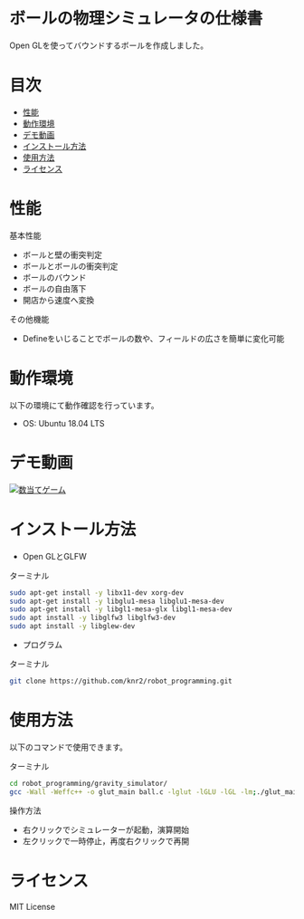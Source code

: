 # ボールの物理シミュレータの仕様書

Open GLを使ってバウンドするボールを作成しました。

# 目次

- [性能](#性能)
- [動作環境](#動作環境)
- [デモ動画](#デモ動画)
- [インストール方法](#インストール方法)
- [使用方法](#使用方法)
- [ライセンス](#ライセンス)


# 性能

基本性能
- ボールと壁の衝突判定
- ボールとボールの衝突判定
- ボールのバウンド
- ボールの自由落下
- 開店から速度へ変換

その他機能
- Defineをいじることでボールの数や、フィールドの広さを簡単に変化可能


# 動作環境

以下の環境にて動作確認を行っています。

- OS: Ubuntu 18.04 LTS


# デモ動画

[![数当てゲーム](http://img.youtube.com/vi/3zt6zq_mfJk/hqdefault.jpg)](https://youtu.be/3zt6zq_mfJk)


# インストール方法

- Open GLとGLFW

ターミナル
```sh
sudo apt-get install -y libx11-dev xorg-dev
sudo apt-get install -y libglu1-mesa libglu1-mesa-dev
sudo apt-get install -y libgl1-mesa-glx libgl1-mesa-dev
sudo apt install -y libglfw3 libglfw3-dev
sudo apt install -y libglew-dev
```

- プログラム

ターミナル
```sh
git clone https://github.com/knr2/robot_programming.git
```


# 使用方法

以下のコマンドで使用できます。

ターミナル
```sh
cd robot_programming/gravity_simulator/
gcc -Wall -Weffc++ -o glut_main ball.c -lglut -lGLU -lGL -lm;./glut_main
```

操作方法
- 右クリックでシミュレーターが起動，演算開始
- 左クリックで一時停止，再度右クリックで再開


# ライセンス

MIT License
